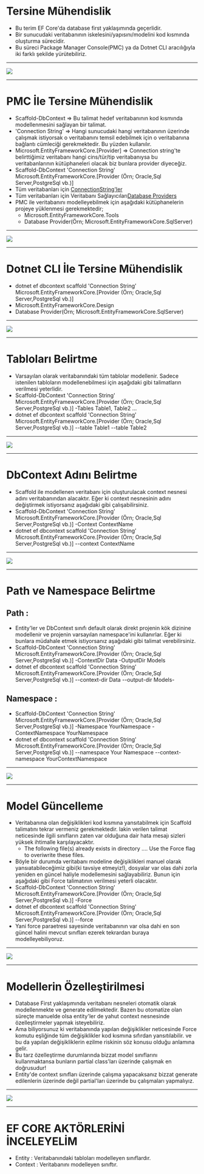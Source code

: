 # Tersine Mühendislik
- Bu terim EF Core'da database first yaklaşımında geçerlidir.
- Bir sunucudaki veritabanının iskelesini/yapısını/modelini kod kısmında oluşturma sürecidir.
- Bu süreci Package Manager Console(PMC) ya da Dotnet CLI aracılığıyla iki farklı şekilde yürütebiliriz.

***

<img src="1.png" width = "auto">

***

# PMC İle Tersine Mühendislik
- Scaffold-DbContext => Bu talimat hedef veritabanının kod kısmında modellenmesini sağlayan bir talimat.
- 'Connection String' => Hangi sunucudaki hangi veritabanının üzerinde çalışmak istiyorsak o veritabanını temsil edebilmek için o veritabanına bağlantı cümleciği gerekmektedir. Bu yüzden kullanılır.
- Microsoft.EntityFrameworkCore.[Provider] => Connection string'te belirttiğimiz veritabanı hangi cins/tür/tip veritabanıysa bu veritabanlarının kütüphaneleri olacak biz bunlara provider diyeceğiz.
- Scaffold-DbContext 'Connection String' Microsoft.EntityFrameworkCore.[Provider (Örn; Oracle,Sql Server,PostgreSql vb.)]
- Tüm veritabanları için [ConnectionString'ler](https://www.connectionstrings.com/)
- Tüm veritabanları için Veritabanı Sağlayıcıları[Database Providers](https://learn.microsoft.com/en-us/ef/core/providers/?tabs=dotnet-core-cli)
- PMC ile veritabanını modelleyebilmek için aşağıdaki kütüphanelerin projeye yüklenmesi gerekmektedir; 
    * Microsoft.EntityFrameworkCore.Tools
    * Database Provider(Örn; Microsoft.EntityFrameworkCore.SqlServer) 

***

<img src="2.png" width = "auto">

***

# Dotnet CLI İle Tersine Mühendislik
- dotnet ef dbcontext scaffold 'Connection String' Microsoft.EntityFrameworkCore.[Provider (Örn; Oracle,Sql Server,PostgreSql vb.)]
- Microsoft.EntityFrameworkCore.Design
- Database Provider(Örn; Microsoft.EntityFrameworkCore.SqlServer) 

***

<img src="3.png" width = "auto">

***

# Tabloları Belirtme
- Varsayılan olarak veritabanındaki tüm tablolar modellenir. Sadece istenilen tabloların modellenebilmesi için aşağıdaki gibi talimatların verilmesi yeterlidir.
- Scaffold-DbContext 'Connection String' Microsoft.EntityFrameworkCore.[Provider (Örn; Oracle,Sql Server,PostgreSql vb.)] -Tables Table1, Table2 ...
- dotnet ef dbcontext scaffold 'Connection String' Microsoft.EntityFrameworkCore.[Provider (Örn; Oracle,Sql Server,PostgreSql vb.)] --table Table1 --table Table2

***

<img src="4.png" width = "auto">

***

# DbContext Adını Belirtme
- Scaffold ile modellenen veritabanı için oluşturulacak context nesnesi adını veritabanından alacaktır. Eğer ki context nesnesinin adını değiştirmek istiyorsanız aşağıdaki gibi çalışabilirsiniz.
- Scaffold-DbContext 'Connection String' Microsoft.EntityFrameworkCore.[Provider (Örn; Oracle,Sql Server,PostgreSql vb.)] -Context ContextName
- dotnet ef dbcontext scaffold 'Connection String' Microsoft.EntityFrameworkCore.[Provider (Örn; Oracle,Sql Server,PostgreSql vb.)] --context ContextName

***

<img src="5.png" width = "auto">

***

# Path ve Namespace Belirtme
## Path : 
- Entity'ler ve DbContext sınıfı default olarak direkt projenin kök dizinine modellenir ve projenin varsayılan namespace'ini kullanırlar. Eğer ki bunlara müdahale etmek istiyorsanız aşağıdaki gibi talimat verebilirsiniz.
- Scaffold-DbContext 'Connection String' Microsoft.EntityFrameworkCore.[Provider (Örn; Oracle,Sql Server,PostgreSql vb.)] -ContextDir Data -OutputDir Models
- dotnet ef dbcontext scaffold 'Connection String' Microsoft.EntityFrameworkCore.[Provider (Örn; Oracle,Sql Server,PostgreSql vb.)] --context-dir Data --output-dir Models-

## Namespace : 
- Scaffold-DbContext 'Connection String' Microsoft.EntityFrameworkCore.[Provider (Örn; Oracle,Sql Server,PostgreSql vb.)] -Namespace YourNamespace -ContextNamespace YourNamespace
- dotnet ef dbcontext scaffold 'Connection String' Microsoft.EntityFrameworkCore.[Provider (Örn; Oracle,Sql Server,PostgreSql vb.)] --namespace Your Namespace --context-namespace YourContextNamespace

***

<img src="6.png" width = "auto">

***

# Model Güncelleme
- Veritabanına olan değişiklikleri kod kısmına yansıtabilmek için Scaffold talimatını tekrar vermeniz gerekmektedir. lakin verilen talimat neticesinde ilgili sınıfların zaten var olduğuna dair hata mesajı sizleri yüksek ihtimalle karşılayacaktır.
    * The following file(s) already exists in directory .... Use the Force flag to overiwrite these files.
- Böyle bir durumda veritabanı modeline değişiklikleri manuel olarak yansıatabileceğimiz gibi(ki tavsiye etmeyiz!), dosyalar var olas dahi zorla yeniden en güncel haliyle modellemesini sağlayabiliriz. Bunun için aşağıdaki gibi Force talimatının verilmesi yeterli olacaktır.
- Scaffold-DbContext 'Connection String' Microsoft.EntityFrameworkCore.[Provider (Örn; Oracle,Sql Server,PostgreSql vb.)] -Force
- dotnet ef dbcontext scaffold 'Connection String' Microsoft.EntityFrameworkCore.[Provider (Örn; Oracle,Sql Server,PostgreSql vb.)] --force
- Yani force paraetresi sayesinde veritabanının var olsa dahi en son güncel halini mevcut sınıfları ezerek tekrardan buraya modelleyebiliyoruz.

***

<img src="7.png" width = "auto">

***

# Modellerin Özelleştirilmesi
- Database First yaklaşımında veritabanı nesneleri otomatik olarak modellenmekte ve generate edilmektedir. Bazen bu otomatize olan süreçte manuelde olsa entity'ler de yahut context nesnesinde özelleştirmeler yapmak isteyebiliriz.
- Ama biliyorsunuz ki veritabanında yapılan değişiklikler neticesinde Force komutu eşliğinde tüm değişiklikler kod kısmına sıfırdan yansıtılabilir. ve bu da yapılan değişikliklerin ezilme riskinin söz konusu olduğu anlamına gelir.
- Bu tarz özelleştirme durumlarında bizzat model sınıflarını kullanmaktansa bunların partial class'ları üzerinde çalışmak en doğrusudur!
- Entity'de context sınıfları üzerinde çalışma yapacaksanız bizzat generate edilenlerin üzerinde değil partial'ları üzerinde bu çalışmaları yapmalıyız.


***

<img src="8.png" width = "auto">

***

# EF CORE AKTÖRLERİNİ İNCELEYELİM
- Entity : Veritabanındaki tabloları modelleyen sınıflardır.
- Context : Veritabanını modelleyen sınıftır.